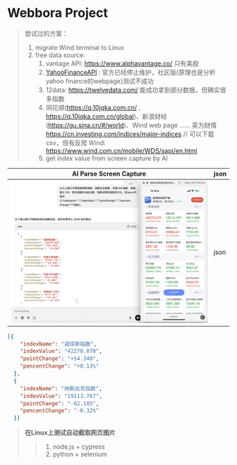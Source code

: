 # Webbora Project



> 尝试过的方案：
>
> 1. migrate Wind terminal to Linux
> 2. free data source: 
>    1. vantage API: https://www.alphavantage.co/ 只有美股
>    2. [YahooFinanceAPI](https://mvnrepository.com/artifact/com.yahoofinance-api/YahooFinanceAPI) : 官方已经停止维护，社区版(原理也是分析yahoo finance的webpage)测试不成功 
>    3. 12data: https://twelvedata.com/ 能成功拿到部分数据，但确实很多指数 
>    4. 同花顺(https://q.10jqka.com.cn/ , https://q.10jqka.com.cn/global)、新浪财经(https://gu.sina.cn/#/world)、Wind web page ......
>       英为财情 https://cn.investing.com/indices/major-indices // 可以下载csv，但有反爬
>       Wind: https://www.wind.com.cn/mobile/WDS/sapi/en.html
>    5. get index value from screen capture by AI

AI Parse Screen Capture | json
----------------------------------- | ---------------------------
<img src="./image-20250531102645332.png" alt="AI parse screen capture" width="500"> | json 

```json
[{
    "indexName": "道琼斯指数",
    "indexValue": "42270.070",
    "pointChange": "+54.340",
    "pencentChange": "+0.13%"
  },
  {
    "indexName": "纳斯达克指数",
    "indexValue": "19113.767",
    "pointChange": "-62.105",
    "pencentChange": "-0.32%"
  }]
```



> **在Linux上测试自动截取网页图片**
>
> > 1. node.js + cypress
> > 2. python + selenium

